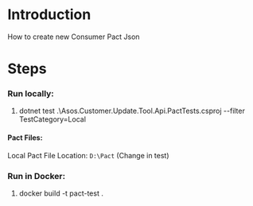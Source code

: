 # Introduction

How to create new Consumer Pact Json

# Steps

### Run locally:
1. dotnet test .\Asos.Customer.Update.Tool.Api.PactTests.csproj --filter TestCategory=Local

#### Pact Files:

Local Pact File Location: `D:\Pact` (Change in test)

### Run in Docker:
1. docker build -t pact-test .

